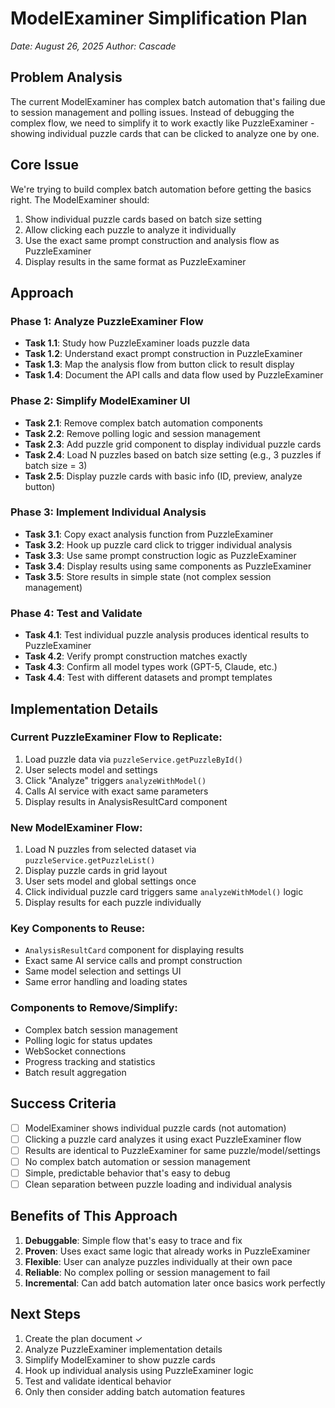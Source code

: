 # ModelExaminer Simplification Plan
*Date: August 26, 2025*
*Author: Cascade*

## Problem Analysis

The current ModelExaminer has complex batch automation that's failing due to session management and polling issues. Instead of debugging the complex flow, we need to simplify it to work exactly like PuzzleExaminer - showing individual puzzle cards that can be clicked to analyze one by one.

## Core Issue

We're trying to build complex batch automation before getting the basics right. The ModelExaminer should:
1. Show individual puzzle cards based on batch size setting
2. Allow clicking each puzzle to analyze it individually
3. Use the exact same prompt construction and analysis flow as PuzzleExaminer
4. Display results in the same format as PuzzleExaminer

## Approach

### Phase 1: Analyze PuzzleExaminer Flow
- **Task 1.1**: Study how PuzzleExaminer loads puzzle data
- **Task 1.2**: Understand exact prompt construction in PuzzleExaminer
- **Task 1.3**: Map the analysis flow from button click to result display
- **Task 1.4**: Document the API calls and data flow used by PuzzleExaminer

### Phase 2: Simplify ModelExaminer UI
- **Task 2.1**: Remove complex batch automation components
- **Task 2.2**: Remove polling logic and session management
- **Task 2.3**: Add puzzle grid component to display individual puzzle cards
- **Task 2.4**: Load N puzzles based on batch size setting (e.g., 3 puzzles if batch size = 3)
- **Task 2.5**: Display puzzle cards with basic info (ID, preview, analyze button)

### Phase 3: Implement Individual Analysis
- **Task 3.1**: Copy exact analysis function from PuzzleExaminer
- **Task 3.2**: Hook up puzzle card click to trigger individual analysis
- **Task 3.3**: Use same prompt construction logic as PuzzleExaminer
- **Task 3.4**: Display results using same components as PuzzleExaminer
- **Task 3.5**: Store results in simple state (not complex session management)

### Phase 4: Test and Validate
- **Task 4.1**: Test individual puzzle analysis produces identical results to PuzzleExaminer
- **Task 4.2**: Verify prompt construction matches exactly
- **Task 4.3**: Confirm all model types work (GPT-5, Claude, etc.)
- **Task 4.4**: Test with different datasets and prompt templates

## Implementation Details

### Current PuzzleExaminer Flow to Replicate:
1. Load puzzle data via `puzzleService.getPuzzleById()`
2. User selects model and settings
3. Click "Analyze" triggers `analyzeWithModel()`
4. Calls AI service with exact same parameters
5. Display results in AnalysisResultCard component

### New ModelExaminer Flow:
1. Load N puzzles from selected dataset via `puzzleService.getPuzzleList()`
2. Display puzzle cards in grid layout
3. User sets model and global settings once
4. Click individual puzzle card triggers same `analyzeWithModel()` logic
5. Display results for each puzzle individually

### Key Components to Reuse:
- `AnalysisResultCard` component for displaying results
- Exact same AI service calls and prompt construction
- Same model selection and settings UI
- Same error handling and loading states

### Components to Remove/Simplify:
- Complex batch session management
- Polling logic for status updates
- WebSocket connections
- Progress tracking and statistics
- Batch result aggregation

## Success Criteria

- [ ] ModelExaminer shows individual puzzle cards (not automation)
- [ ] Clicking a puzzle card analyzes it using exact PuzzleExaminer flow
- [ ] Results are identical to PuzzleExaminer for same puzzle/model/settings
- [ ] No complex batch automation or session management
- [ ] Simple, predictable behavior that's easy to debug
- [ ] Clean separation between puzzle loading and individual analysis

## Benefits of This Approach

1. **Debuggable**: Simple flow that's easy to trace and fix
2. **Proven**: Uses exact same logic that already works in PuzzleExaminer
3. **Flexible**: User can analyze puzzles individually at their own pace
4. **Reliable**: No complex polling or session management to fail
5. **Incremental**: Can add batch automation later once basics work perfectly

## Next Steps

1. Create the plan document ✓
2. Analyze PuzzleExaminer implementation details
3. Simplify ModelExaminer to show puzzle cards
4. Hook up individual analysis using PuzzleExaminer logic
5. Test and validate identical behavior
6. Only then consider adding batch automation features
